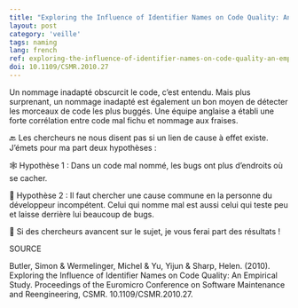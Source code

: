 ```yaml
---
title: "Exploring the Influence of Identifier Names on Code Quality: An Empirical Study"
layout: post
category: 'veille'
tags: naming
lang: french
ref: exploring-the-influence-of-identifier-names-on-code-quality-an-empirical-study
doi: 10.1109/CSMR.2010.27
---
```


Un nommage inadapté obscurcit le code, c’est entendu. Mais plus surprenant, un nommage inadapté est également un bon moyen de détecter les morceaux de code les plus buggés. Une équipe anglaise a établi une forte corrélation entre code mal fichu et nommage aux fraises.  
  
🔙 Les chercheurs ne nous disent pas si un lien de cause à effet existe. J’émets pour ma part deux hypothèses :  
  
🕸️ Hypothèse 1 : Dans un code mal nommé, les bugs ont plus d’endroits où se cacher.  
  
🐖 Hypothèse 2 : Il faut chercher une cause commune en la personne du développeur incompétent. Celui qui nomme mal est aussi celui qui teste peu et laisse derrière lui beaucoup de bugs.  
  
🧪 Si des chercheurs avancent sur le sujet, je vous ferai part des résultats !  

SOURCE  
  
Butler, Simon &amp; Wermelinger, Michel &amp; Yu, Yijun &amp; Sharp, Helen. (2010). Exploring the Influence of Identifier Names on Code Quality: An Empirical Study. Proceedings of the Euromicro Conference on Software Maintenance and Reengineering, CSMR. 10.1109/CSMR.2010.27.